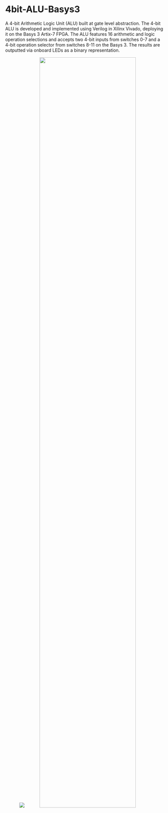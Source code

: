 # 4bit-ALU-Basys3
A 4-bit Arithmetic Logic Unit (ALU) built at gate level abstraction. The 4-bit ALU is developed and implemented using Verilog in Xilinx Vivado, deploying it on the Basys 3 Artix-7 FPGA. The ALU features 16 arithmetic and logic operation selections and accepts two 4-bit inputs from switches 0-7 and a 4-bit operation selector from switches 8-11 on the Basys 3. The results are outputted via onboard LEDs as a binary representation.
<p align = "center">
  <img src="https://github.com/user-attachments/assets/c47646e8-a245-4177-aa36-4af61ead2b3c">
  <img src="https://github.com/user-attachments/assets/bd263540-4023-48f8-951b-384a885b3ee4" width = "78%" height = "78%">
</p>

